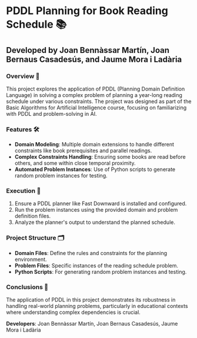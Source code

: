 
# PDDL Planning for Book Reading Schedule 📚
## Developed by Joan Bennàssar Martín, Joan Bernaus Casadesús, and Jaume Mora i Ladària

### Overview 📖
This project explores the application of PDDL (Planning Domain Definition Language) in solving a complex problem of planning a year-long reading schedule under various constraints. The project was designed as part of the Basic Algorithms for Artificial Intelligence course, focusing on familiarizing with PDDL and problem-solving in AI.

### Features 🛠️
- **Domain Modeling**: Multiple domain extensions to handle different constraints like book prerequisites and parallel readings.
- **Complex Constraints Handling**: Ensuring some books are read before others, and some within close temporal proximity.
- **Automated Problem Instances**: Use of Python scripts to generate random problem instances for testing.

### Execution 🚀
1. Ensure a PDDL planner like Fast Downward is installed and configured.
2. Run the problem instances using the provided domain and problem definition files.
3. Analyze the planner's output to understand the planned schedule.

### Project Structure 🗂️
- **Domain Files**: Define the rules and constraints for the planning environment.
- **Problem Files**: Specific instances of the reading schedule problem.
- **Python Scripts**: For generating random problem instances and testing.

### Conclusions 📝
The application of PDDL in this project demonstrates its robustness in handling real-world planning problems, particularly in educational contexts where understanding complex dependencies is crucial.

**Developers**: Joan Bennàssar Martín, Joan Bernaus Casadesús, Jaume Mora i Ladària
